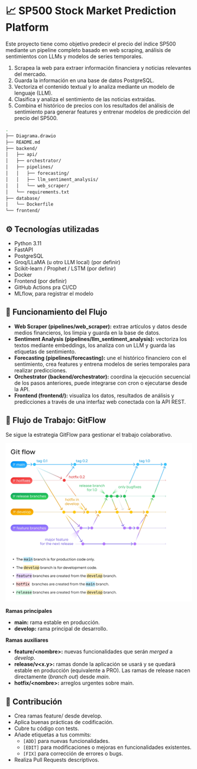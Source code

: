 # 📈 SP500 Stock Market Prediction Platform

Este proyecto tiene como objetivo predecir el precio del índice SP500 mediante un pipeline completo basado en web scraping, análisis de sentimientos con LLMs y modelos de series temporales.

1. Scrapea la web para extraer información financiera y noticias relevantes del mercado.
2. Guarda la información en una base de datos PostgreSQL.
3. Vectoriza el contenido textual y lo analiza mediante un modelo de lenguaje (LLM).
4. Clasifica y analiza el sentimiento de las noticias extraídas.
5. Combina el histórico de precios con los resultados del análisis de sentimiento para generar features y entrenar modelos de predicción del precio del SP500.

```bash
.
├── Diagrama.drawio
├── README.md
├── backend/
│   ├── api/
│   ├── orchestrator/
│   ├── pipelines/
│   │   ├── forecasting/
│   │   ├── llm_sentiment_analysis/
│   │   └── web_scraper/
│   └── requirements.txt
├── database/
│   └── Dockerfile
└── frontend/
```

## ⚙️ Tecnologías utilizadas
- Python 3.11
- FastAPI
- PostgreSQL
- Groq/LLaMA (u otro LLM local) (por definir)
- Scikit-learn / Prophet / LSTM (por definir)
- Docker
- Frontend (por definir)
- GitHub Actions pra CI/CD
- MLflow, para registrar el modelo

## 🔄 Funcionamiento del Flujo
- **Web Scraper (pipelines/web_scraper):** extrae artículos y datos desde medios financieros, los limpia y guarda en la base de datos.
- **Sentiment Analysis (pipelines/llm_sentiment_analysis):** vectoriza los textos mediante embeddings, los analiza con un LLM y guarda las etiquetas de sentimiento.
- **Forecasting (pipelines/forecasting):** une el histórico financiero con el sentimiento, crea features y entrena modelos de series temporales para realizar predicciones.
- **Orchestrator (backend/orchestrator):** coordina la ejecución secuencial de los pasos anteriores, puede integrarse con cron o ejecutarse desde la API.
- **Frontend (frontend/):** visualiza los datos, resultados de análisis y predicciones a través de una interfaz web conectada con la API REST.

## 🌱 Flujo de Trabajo: GitFlow
Se sigue la estrategia GitFlow para gestionar el trabajo colaborativo.

![Git flow diagram](./info/git-flow.png)

**Ramas principales**

- **main:** rama estable en producción.
- **develop:** rama principal de desarrollo.

**Ramas auxiliares**

- **feature/\<nombre>:** nuevas funcionalidades que serán *merged* a *develop*.
- **release/v\<x.y>:** ramas donde la aplicación se usará y se quedará estable en producción (equivalente a PRO). Las ramas de release nacen directamente (*branch out*) desde *main*.
- **hotfix/\<nombre>:** arreglos urgentes sobre main.
  

## 👥 Contribución

- Crea ramas feature/ desde develop.
- Aplica buenas prácticas de codificación.
- Cubre tu código con tests.
- Añade etiquetas a tus commits:
  - `[ADD]` para nuevas funcionalidades.
  - `[EDIT]` para modificaciones o mejoras en funcionalidades existentes.
  - `[FIX]` para corrección de errores o bugs.
- Realiza Pull Requests descriptivos.